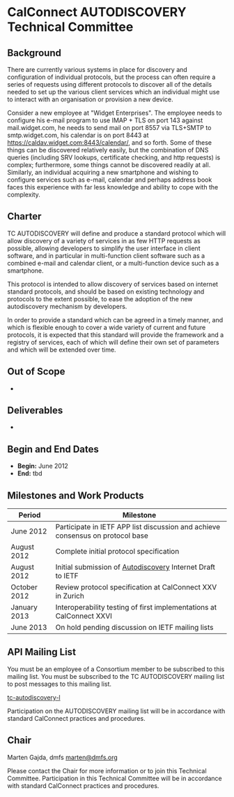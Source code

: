 # CalConnect AUTODISCOVERY Technical Committee

## Background

There are currently various systems in place for discovery and configuration of individual protocols, but the process can often require a series of requests using different protocols to discover all of the details needed to set up the various client services which an individual might use to interact with an organisation or provision a new device.

Consider a new employee at "Widget Enterprises". The employee needs to configure his e-mail program to use IMAP + TLS on port 143 against mail.widget.com, he needs to send mail on port 8557 via TLS+SMTP to smtp.widget.com, his calendar is on port 8443 at https://caldav.widget.com:8443/calendar/, and so forth. Some of these things can be discovered relatively easily, but the combination of DNS queries (including SRV lookups, certificate checking, and http requests) is complex; furthermore, some things cannot be discovered readily at all. Similarly, an individual acquiring a new smartphone and wishing to configure services such as e-mail, calendar and perhaps address book faces this experience with far less knowledge and ability to cope with the complexity.

## Charter

TC AUTODISCOVERY will define and produce a standard protocol which will allow discovery of a variety of services in as few HTTP requests as possible, allowing developers to simplify the user interface in client software, and in particular in multi-function client software such as a combined e-mail and calendar client, or a multi-function device such as a smartphone.

This protocol is intended to allow discovery of services based on internet standard protocols, and should be based on existing technology and protocols to the extent possible, to ease the adoption of the new autodiscovery mechanism by developers.

In order to provide a standard which can be agreed in a timely manner, and which is flexible enough to cover a wide variety of current and future protocols, it is expected that this standard will provide the framework and a registry of services, each of which will define their own set of parameters and which will be extended over time.

## Out of Scope 

- 
 
## Deliverables

-

## Begin and End Dates

* **Begin:** June 2012
* **End:** tbd

## Milestones and Work Products

| Period | Milestone |
| --- | --- |
| June 2012 |	Participate in IETF APP list discussion and achieve consensus on protocol base |
| August 2012 |	Complete initial protocol specification |
| August 2012 |	Initial submission of [Autodiscovery](https://datatracker.ietf.org/doc/draft-daboo-aggregated-service-discovery/) Internet Draft to IETF |
| October 2012 |	Review protocol specification at CalConnect XXV in Zurich |
| January 2013 |	Interoperability testing of first implementations at CalConnect XXVI |
| June 2013 |	On hold pending discussion on IETF mailing lists |

## API Mailing List

You must be an employee of a Consortium member to be subscribed to this mailing list.
You must be subscribed to the TC AUTODISCOVERY mailing list to post messages to this mailing list.

[tc-autodiscovery-l](mailto:tc-autodiscovery-l@lists.calconnect.org)

Participation on the AUTODISCOVERY mailing list will be in accordance with standard CalConnect practices and procedures.

## Chair 

Marten Gajda, dmfs [marten@dmfs.org](marten@dmfs.org)

Please contact the Chair for more information or to join this Technical Committee. Participation in this Technical Committee will be in accordance with standard CalConnect practices and procedures.